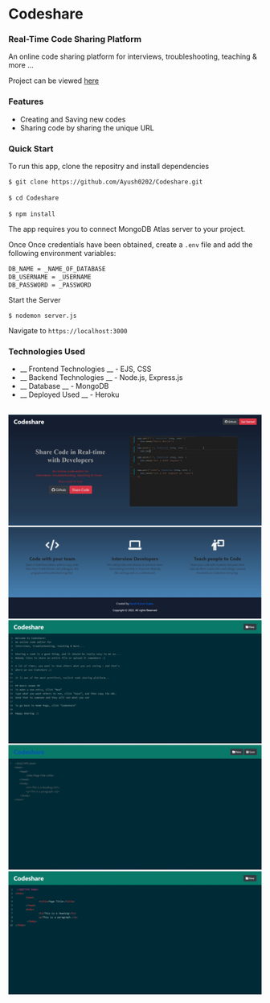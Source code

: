 # Codeshare #

### Real-Time Code Sharing Platform ###

An online code sharing platform for interviews, troubleshooting, teaching & more ...    

Project can be viewed [here](https://limitless-mountain-02271.herokuapp.com/)

### Features ##
- Creating and Saving new codes
- Sharing code by sharing the unique URL

### Quick Start ###

To run this app, clone the repositry and install dependencies

```
$ git clone https://github.com/Ayush0202/Codeshare.git

$ cd Codeshare

$ npm install
```

The app requires you to connect MongoDB Atlas server to your project.

Once Once credentials have been obtained, create a ```.env``` file and add the following environment variables:

```
DB_NAME = _NAME_OF_DATABASE
DB_USERNAME = _USERNAME
DB_PASSWORD = _PASSWORD
```

Start the Server

```
$ nodemon server.js 
```

Navigate to ``` https://localhost:3000 ```


### Technologies Used ###

- __ Frontend Technologies __ - EJS, CSS
- __ Backend Technologies __ - Node.js, Express.js
- __ Database __ - MongoDB
- __ Deployed Used __ - Heroku

<br>

<img src = "screenshots/pic1.jpg">
<img src = "screenshots/pic2.jpg">
<img src = "screenshots/pic3.jpg">
<img src = "screenshots/pic4.jpg">
<img src = "screenshots/pic5.jpg">